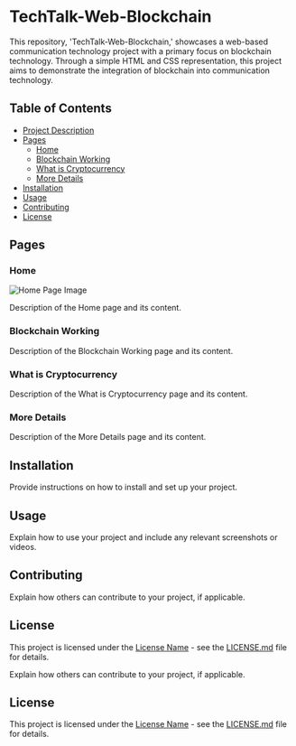 # TechTalk-Web-Blockchain
This repository, 'TechTalk-Web-Blockchain,' showcases a web-based communication technology project with a primary focus on blockchain technology. Through a simple HTML and CSS representation, this project aims to demonstrate the integration of blockchain into communication technology.

## Table of Contents

- [Project Description](#project-description)
- [Pages](#pages)
  - [Home](#home)
  - [Blockchain Working](#blockchain-working)
  - [What is Cryptocurrency](#what-is-cryptocurrency)
  - [More Details](#more-details)
- [Installation](#installation)
- [Usage](#usage)
- [Contributing](#contributing)
- [License](#license)

## Pages

### Home

![Home Page Image](https://ibb.co/TvCjvBM)

Description of the Home page and its content.

### Blockchain Working

Description of the Blockchain Working page and its content.

### What is Cryptocurrency

Description of the What is Cryptocurrency page and its content.

### More Details

Description of the More Details page and its content.

## Installation

Provide instructions on how to install and set up your project.

## Usage

Explain how to use your project and include any relevant screenshots or videos.

## Contributing

Explain how others can contribute to your project, if applicable.

## License

This project is licensed under the [License Name](LICENSE.md) - see the [LICENSE.md](LICENSE.md) file for details.

Explain how others can contribute to your project, if applicable.

## License

This project is licensed under the [License Name](LICENSE.md) - see the [LICENSE.md](LICENSE.md) file for details.

